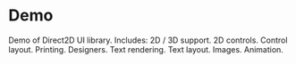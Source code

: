 # Demo
Demo of Direct2D UI library.  Includes:
  2D / 3D support.
  2D controls.
	Control layout.
	Printing.
 	Designers.
	Text rendering.
 	Text layout.
	Images.
 	Animation.
